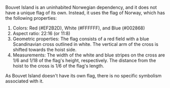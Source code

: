 Bouvet Island is an uninhabited Norwegian dependency, and it does not have a unique flag of its own. Instead, it uses the flag of Norway, which has the following properties:

1. Colors: Red (#EF2B2D), White (#FFFFFF), and Blue (#002868)
2. Aspect ratio: 22:16 (or 11:8)
3. Geometric properties: The flag consists of a red field with a blue Scandinavian cross outlined in white. The vertical arm of the cross is shifted towards the hoist side.
4. Measurements: The width of the white and blue stripes on the cross are 1/6 and 1/18 of the flag's height, respectively. The distance from the hoist to the cross is 1/6 of the flag's length.

As Bouvet Island doesn't have its own flag, there is no specific symbolism associated with it.